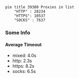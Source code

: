
```mermaid
pie title 39380 Proxies in list
    "HTTP" : 28234
    "HTTPS": 10537
    "SOCKS" : 7637
```

### Some Info
#### Average Timeout

- mixed: 4.0s
- http: 2.3s
- https: 8.2s
- socks: 6.5s